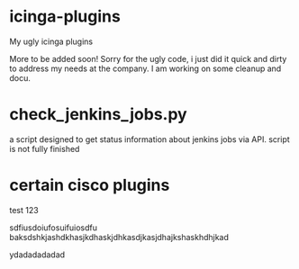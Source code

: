 icinga-plugins
==============

My ugly icinga plugins

More to be added soon!
Sorry for the ugly code, i just did it quick and dirty to address my needs at the company. 
I am working on some cleanup and docu.

check_jenkins_jobs.py
=============
a script designed to get status information about jenkins jobs via API.
script is not fully finished

certain cisco plugins
==============




test 123





sdfiusdoiufosuifuiosdfu
baksdshkjashdkhasjkdhaskjdhkasdjkasjdhajkshaskhdhjkad

ydadadadadad

